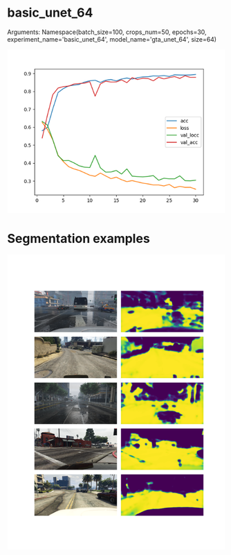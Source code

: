 # basic_unet_64
Arguments: Namespace(batch_size=100, crops_num=50, epochs=30, experiment_name='basic_unet_64', model_name='gta_unet_64', size=64)

![plot](plot.png)
# Segmentation examples
![examples](examples.png)
